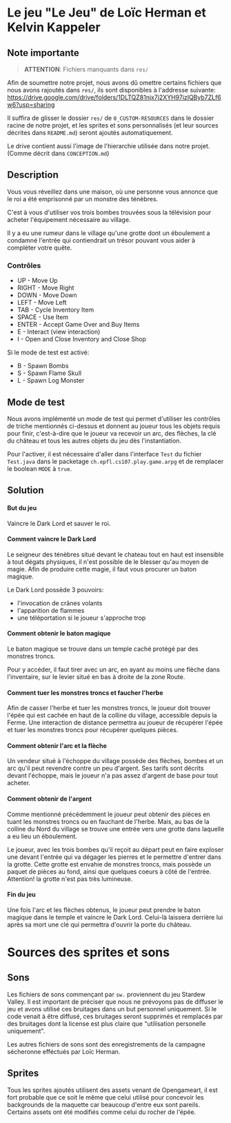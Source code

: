 # Le jeu "Le Jeu" de Loïc Herman et Kelvin Kappeler

## Note importante

> **ATTENTION**: Fichiers manquants dans `res/`

Afin de soumettre notre projet, nous avons dû omettre certains fichiers que nous avons rajoutés dans `res/`, ils sont disponibles à l'addresse suivante:
https://drive.google.com/drive/folders/1DLTQZ81njx7j2XYH97izlQByb7ZLf6w6?usp=sharing

Il suffira de glisser le dossier `res/` de `0_CUSTOM-RESOURCES` dans le dossier racine de notre projet, et les sprites et sons personnalisés (et leur sources décrites dans `README.md`) seront ajoutés automatiquement.

Le drive contient aussi l'image de l'hierarchie utilisée dans notre projet. (Comme décrit dans `CONCEPTION.md`) 

## Description

Vous vous réveillez dans une maison, où une personne vous annonce que le roi a été emprisonné par un monstre des ténèbres.

C'est à vous d'utiliser vos trois bombes trouvées sous la télévision pour acheter l'équipement nécessaire au village.

Il y a eu une rumeur dans le village qu'une grotte dont un éboulement a condamné l'entrée qui contiendrait un trésor pouvant vous aider à compléter votre quête.

### Contrôles
- UP - Move Up
- RIGHT - Move Right
- DOWN - Move Down 
- LEFT - Move Left 
- TAB - Cycle Inventory Item
- SPACE - Use Item 
- ENTER - Accept Game Over and Buy Items 
- E - Interact (view interaction) 
- I - Open and Close Inventory and Close Shop

Si le mode de test est activé:
- B - Spawn Bombs 
- S - Spawn Flame Skull 
- L - Spawn Log Monster

## Mode de test
Nous avons implémenté un mode de test qui permet d'utiliser les contrôles de triche mentionnés ci-dessus et donnent au joueur tous les objets
requis pour finir, c'est-à-dire que le joueur va recevoir un arc, des flèches, la clé du château et tous les autres objets du jeu dès l'instantiation.

Pour l'activer, il est nécessaire d'aller dans l'interface `Test` du fichier `Test.java` dans le packetage `ch.epfl.cs107.play.game.arpg` et de remplacer le boolean `MODE` à `true`.

## Solution

#### But du jeu
Vaincre le Dark Lord et sauver le roi.

#### Comment vaincre le Dark Lord
Le seigneur des ténèbres situé devant le chateau tout en haut est insensible à tout dégats physiques, il n'est possible de le blesser qu'au moyen de magie. Afin de produire cette magie, il faut vous procurer un baton magique.

Le Dark Lord possède 3 pouvoirs:
- l'invocation de crânes volants
- l'apparition de flammes
- une téléportation si le joueur s'approche trop

#### Comment obtenir le baton magique
Le baton magique se trouve dans un temple caché protégé par des monstres troncs.

Pour y accéder, il faut tirer avec un arc, en ayant au moins une flèche dans l'inventaire, sur le levier situé en bas à droite de la zone Route.

#### Comment tuer les monstres troncs et faucher l'herbe
Afin de casser l'herbe et tuer les monstres troncs, le joueur doit trouver l'épée qui est cachée en haut de la colline du village, accessible depuis la Ferme.
Une interaction de distance permettra au joueur de récupérer l'épée et tuer les monstres troncs pour récupérer quelques pièces.

#### Comment obtenir l'arc et la flèche
Un vendeur situé à l'échoppe du village possède des flèches, bombes et un arc qu'il peut revendre contre un peu d'argent.
Ses tarifs sont décrits devant l'échoppe, mais le joueur n'a pas assez d'argent de base pour tout acheter.

#### Comment obtenir de l'argent
Comme mentionné précédemment le joueur peut obtenir des pièces en tuant les monstres troncs ou en fauchant de l'herbe.
Mais, au bas de la colline du Nord du village se trouve une entrée vers une grotte dans laquelle a eu lieu un éboulement.

Le joueur, avec les trois bombes qu'il reçoit au départ peut en faire exploser une devant l'entrée qui va dégager les pierres et le permettre d'entrer dans la grotte.
Cette grotte est envahie de monstres troncs, mais possède un paquet de pièces au fond, ainsi que quelques coeurs à côté de l'entrée. Attention! la grotte n'est pas très lumineuse.

#### Fin du jeu 
Une fois l'arc et les flèches obtenus, le joueur peut prendre le baton magique dans le temple et vaincre le Dark Lord. Celui-là laissera derrière lui après sa mort une clé qui permettra d'ouvrir la porte du château.

# Sources des sprites et sons
## Sons

Les fichiers de sons commençant par `sw.` proviennent du jeu Stardew Valley. 
Il est important de préciser que nous ne prévoyons pas de diffuser le jeu et avons utilisé ces bruitages dans un but personnel uniquement.
Si le code venait à être diffusé, ces bruitages seront supprimés et remplacés par des bruitages dont la license est plus claire que "utilisation personelle uniquement".

Les autres fichiers de sons sont des enregistrements de la campagne sécheronne efféctués par Loïc Herman. 

## Sprites

Tous les sprites ajoutés utilisent des assets venant de Opengameart, il est fort probable que ce soit le même que celui utilisé
pour concevoir les backgrounds de la maquette car beaucoup d'entre eux sont pareils.
Certains assets ont été modifiés comme celui du rocher de l'épée.

